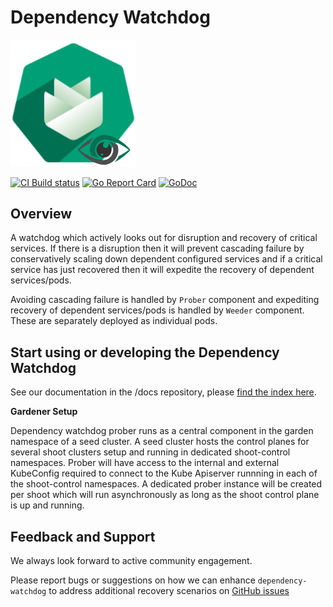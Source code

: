 # Dependency Watchdog

<img src="logo/gardener-dwd.png" style="width:200px">

[![CI Build status](https://concourse.ci.gardener.cloud/api/v1/teams/gardener/pipelines/dependency-watchdog-master/jobs/master-head-update-job/badge)](https://concourse.ci.gardener.cloud/api/v1/teams/gardener/pipelines/dependency-watchdog-master/jobs/master-head-update-job/)
[![Go Report Card](https://goreportcard.com/badge/github.com/gardener/dependency-watchdog)](https://goreportcard.com/report/github.com/gardener/dependency-watchdog)
[![GoDoc](https://godoc.org/github.com/gardener/dependency-watchdog?status.svg)](https://pkg.go.dev/github.com/gardener/dependency-watchdog)


## Overview
A watchdog which actively looks out for disruption and recovery of critical services. If there is a disruption then it will prevent cascading failure by conservatively scaling down dependent configured services and if a critical service has just recovered then it will expedite the recovery of dependent services/pods.

Avoiding cascading failure is handled by `Prober` component and expediting recovery of dependent services/pods is handled by `Weeder` component. These are separately deployed as individual pods.

## Start using or developing the Dependency Watchdog

See our documentation in the /docs repository, please [find the index here](docs/README.md).


**Gardener Setup**

Dependency watchdog prober runs as a central component in the garden namespace of a seed cluster. A seed cluster hosts the control planes for several shoot clusters setup and running in dedicated shoot-control namespaces. Prober will have access to the internal and external KubeConfig required to connect to the Kube Apiserver runnning in each of the shoot-control namespaces. A dedicated prober instance will be created per shoot which will run asynchronously as long as the shoot control plane is up and running.


## Feedback and Support

We always look forward to active community engagement.

Please report bugs or suggestions on how we can enhance `dependency-watchdog` to address additional recovery scenarios on [GitHub issues](https://github.com/gardener/dependency-watchdog/issues)